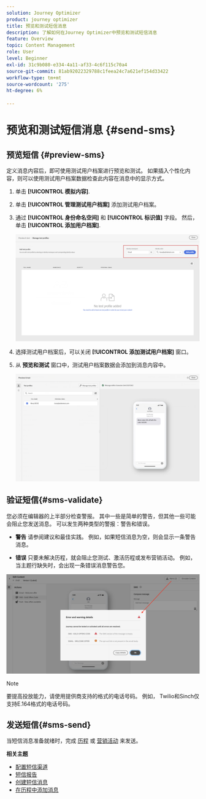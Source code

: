 ```yaml
---
solution: Journey Optimizer
product: journey optimizer
title: 预览和测试短信消息
description: 了解如何在Journey Optimizer中预览和测试短信消息
feature: Overview
topic: Content Management
role: User
level: Beginner
exl-id: 31c9b080-e334-4a11-af33-4c6f115c70a4
source-git-commit: 81ab92022329788c1feea24c7a621ef154d33422
workflow-type: tm+mt
source-wordcount: '275'
ht-degree: 6%

---
```


# 预览和测试短信消息 {#send-sms}

## 预览短信 {#preview-sms}

定义消息内容后，即可使用测试用户档案进行预览和测试。 如果插入个性化内容，则可以使用测试用户档案数据检查此内容在消息中的显示方式。

1. 单击 **[!UICONTROL 模拟内容]**.

1. 单击 **[!UICONTROL 管理测试用户档案]** 添加测试用户档案。

1. 通过 **[!UICONTROL 身份命名空间]** 和 **[!UICONTROL 标识值]** 字段。 然后，单击 **[!UICONTROL 添加用户档案]**.

   ![](assets/sms_preview_3.png)

1. 选择测试用户档案后，可以关闭 **[!UICONTROL 添加测试用户档案]** 窗口。

1. 从 **预览和测试** 窗口中，测试用户档案数据会添加到消息内容中。

   ![](assets/sms_preview_2.png)


## 验证短信{#sms-validate}

您必须在编辑器的上半部分检查警报。 其中一些是简单的警告，但其他一些可能会阻止您发送消息。 可以发生两种类型的警报：警告和错误。

* **警告** 请参阅建议和最佳实践。 例如，如果短信消息为空，则会显示一条警告消息。

* **错误** 只要未解决历程，就会阻止您测试、激活历程或发布营销活动。 例如，当主题行缺失时，会出现一条错误消息警告您。

![](assets/sms-alert-button.png)

>[!NOTE]
>
> 要提高投放能力，请使用提供商支持的格式的电话号码。 例如， Twilio和Sinch仅支持E.164格式的电话号码。

## 发送短信{#sms-send}

当短信消息准备就绪时，完成 [历程](../building-journeys/journey-gs.md) 或 [营销活动](../campaigns/create-campaign.md) 来发送。

**相关主题**

* [配置短信渠道](sms-configuration.md)
* [短信报告](../reports/journey-global-report.md#sms-global)
* [创建短信消息](create-sms.md)
* [在历程中添加消息](../building-journeys/journeys-message.md)
